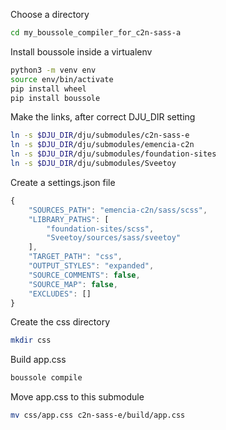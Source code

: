 Choose a directory

```bash
cd my_boussole_compiler_for_c2n-sass-a
```

Install boussole inside a virtualenv

```bash
python3 -m venv env
source env/bin/activate
pip install wheel
pip install boussole
```

Make the links, after correct DJU_DIR setting

```bash
ln -s $DJU_DIR/dju/submodules/c2n-sass-e
ln -s $DJU_DIR/dju/submodules/emencia-c2n
ln -s $DJU_DIR/dju/submodules/foundation-sites
ln -s $DJU_DIR/dju/submodules/Sveetoy
```

Create a settings.json file

```js
{
    "SOURCES_PATH": "emencia-c2n/sass/scss",
    "LIBRARY_PATHS": [
        "foundation-sites/scss",
        "Sveetoy/sources/sass/sveetoy"
    ],
    "TARGET_PATH": "css",
    "OUTPUT_STYLES": "expanded",
    "SOURCE_COMMENTS": false,
    "SOURCE_MAP": false,
    "EXCLUDES": []
}
```

Create the css directory

```bash
mkdir css
```

Build app.css

```bash
boussole compile
```

Move app.css to this submodule

```bash
mv css/app.css c2n-sass-e/build/app.css
```

